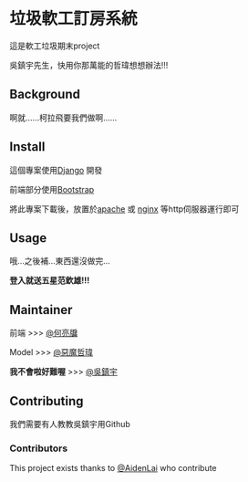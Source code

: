 # 垃圾軟工訂房系統

這是軟工垃圾期末project

吳鎮宇先生，快用你那萬能的哲瑋想想辦法!!!

## Background

啊就......柯拉飛要我們做啊......

## Install

這個專案使用[Django](https://www.djangoproject.com/) 開發

前端部分使用[Bootstrap](https://getbootstrap.com/)

將此專案下載後，放置於[apache](https://httpd.apache.org/) 或 [nginx](https://www.nginx.com/) 等http伺服器運行即可

## Usage

哦...之後補...東西還沒做完...

**登入就送五星范欽雄!!!**

## Maintainer

前端 >>> [@何亮牖](https://github.com/B10730029)

Model >>> [@惡魔哲瑋](https://github.com/Uare87haha)

**我不會啦好難喔** >>> [@吳鎮宇](https://github.com/Beachboy000)

## Contributing

我們需要有人教教吳鎮宇用Github

### Contributors

This project exists thanks to [@AidenLai](https://github.com/AidenLai) who contribute
